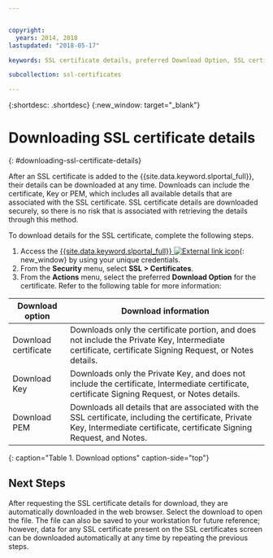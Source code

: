 ```yaml
---


copyright:
  years: 2014, 2018
lastupdated: "2018-05-17"

keywords: SSL certificate details, preferred Download Option, SSL certificate download details

subcollection: ssl-certificates

---
```


{:shortdesc: .shortdesc}
{:new_window: target="_blank"}

# Downloading SSL certificate details
{: #downloading-ssl-certificate-details}

After an SSL certificate is added to the {{site.data.keyword.slportal_full}}, their details can be downloaded at any time. Downloads can include the certificate, Key or PEM, which includes all available details that are associated with the SSL certificate. SSL certificate details are downloaded securely, so there is no risk that is associated with retrieving the details through this method.

To download details for the SSL certificate, complete the following steps.

1. Access the [{{site.data.keyword.slportal_full}} ![External link icon](../../icons/launch-glyph.svg "External link icon")](https://control.softlayer.com/){: new_window} by using your unique credentials.
2. From the **Security** menu, select **SSL > Certificates**.
3. From the **Actions** menu, select the preferred **Download Option** for the certificate. Refer to the following table for more information:

| Download option      | Download information |
| -------------------- | -------------------- |
| Download certificate | Downloads only the certificate portion, and does not include the Private Key, Intermediate certificate, certificate Signing Request, or Notes details. |
| Download Key         | Downloads only the Private Key, and does not include the certificate, Intermediate certificate, certificate Signing Request, or Notes details. |
| Download PEM         | Downloads all details that are associated with the SSL certificate, including the certificate, Private Key, Intermediate certificate, certificate Signing Request, and Notes. |
{: caption="Table 1. Download options" caption-side="top"}

## Next Steps

After requesting the SSL certificate details for download, they are automatically downloaded in the web browser. Select the download to open the file. The file can also be saved to your workstation for future reference; however, data for any SSL certificate present on the SSL certificates screen can be downloaded automatically at any time by repeating the previous steps.
